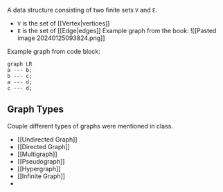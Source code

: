 A data structure consisting of two finite sets `V` and `E`. 
- `V` is the set of [[Vertex|vertices]]
- `E` is the set of [[Edge|edges]]
Example graph from the book:
![[Pasted image 20240125093824.png]]

Example graph from code block:
```mermaid
graph LR
a --- b;
b --- c;
a --- d;
c --- d;
```
## Graph Types
Couple different types of graphs were mentioned in class.
- [[Undirected Graph]]
- [[Directed Graph]]
- [[Multigraph]]
- [[Pseudograph]]
- [[Hypergraph]]
- [[Infinite Graph]]
- 